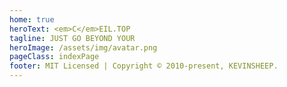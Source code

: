 ```yaml
---
home: true
heroText: <em>C</em>EIL.TOP
tagline: JUST GO BEYOND YOUR
heroImage: /assets/img/avatar.png
pageClass: indexPage
footer: MIT Licensed | Copyright © 2010-present, KEVINSHEEP.
---
```


<template>
    <ol>
        <li v-for="(item, index) in list" :key="index" @click="go(item)">
            <span class="dir">{{ nav[item.dir] }} /</span>
            <span class="tit">{{ item.title }}</span>
            <span class="date">{{ item.frontmatter.updateTime }}</span>
            <!-- <div class="intro" v-if="item.excerpt">{{ item.excerpt }}</div> -->
        </li>
    </ol>
</template>

<script>
export default {
    computed: {
        list () {
            // console.log("this.$site.pages==", this.$site.pages)
            let res = this.$site.pages
                .filter(item => item.regularPath.indexOf(".html") !== -1)
                .sort((a, b) => {
                    const av = a.frontmatter.updateTime ? new Date(a.frontmatter.updateTime).valueOf() : 0
                    const bv = b.frontmatter.updateTime ? new Date(b.frontmatter.updateTime).valueOf() : 0
                    return bv - av //模糊比较，倒序排列，假定都是预期的格式
                })
                .filter((item, index) => index < 12 && item.title.indexOf('[TODO]') === -1)
                .map(item => {
                        item.dir = '/' + item.path.split('/')[1] + '/'
                        if (item.excerpt) {
                            item.excerpt = item.excerpt.replace(/<[^<>]+>/g, "").replace(/\s/g, "") //还是得过滤一下
                        }
                        else {
                            item.excerpt = false
                        }
                        return item
                    })
            //console.log("res==", res)
            return res
        },

        nav () {
            const n = this.$site.themeConfig.sidebar
            let res = {}
            for(let key in n) {
                res[key] = n[key][0].title
            }
            //console.log("res==", res)
            return res
        }
    },
    methods: {
        go(item) {
            location.href = item.path
        }
    }
}
</script>